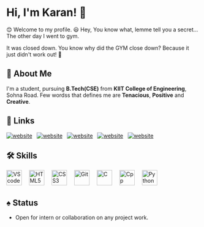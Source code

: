 <!-- ### Hi there 👋 -->

# Hi, I'm Karan! 👋

:blush: Welcome to my profile. :smiley: Hey, You know what, lemme tell you a secret... The other day I went to gym.

It was closed down. You know why did the GYM close down? Because it just didn't work out! :rofl:

## 🚀 About Me
I'm a student, pursuing **B.Tech(CSE)** from **KIIT College of Engineering**, Sohna Road.
Few wordss that defines me are **Tenacious**, **Positive** and **Creative**.


## 🔗 Links
[![website](./KaranOO/image/Instagram.svg)](https://www.instagram.com/karan.negi22/)
&nbsp;
[![website](./KaranOO/image/Linkedin.svg)](https://www.linkedin.com/in/karan-negi-959969224/) 
&nbsp;
[![website](./KaranOO/image/Telegram.svg)](https://telegram.me/Knegi_4143) 
&nbsp;
[![website](./KaranOO/image/Gmail.svg)](mailto:knegi4143@gmail.com) 
&nbsp;
[![website](./KaranOO/image/discord.svg)](https://discord.com/channels/KR37#2902) 

## 🛠 Skills
<div align="left">
<img alt="VS code" width="40px" src="./KaranOO/image/VS_code.svg" style="padding-right:15px;" />
<img alt="HTML5" width="40px" src="./KaranOO/image/HTML5.svg" style="padding-right:15px;" />
<img alt="CSS3" width="40px" src="./KaranOO/image/CSS3.svg" style="padding-right:15px;" />
<img alt="Git" width="40px" src="./KaranOO/image/Git.svg" style="padding-right:15px;" />
<img alt="C" width="40px" src="./KaranOO/image/C.svg" style="padding-right:15px;"/>
<img alt="Cpp" width="40px" src="./KaranOO/image/cpp.svg" style="padding-right:15px;"/>
<img alt="Python" width="40px" src="./KaranOO/image/Python.svg"/>  
</div>

## :spades: Status
- Open for intern or collaboration on any project work.



<!--
**KaranOO/KaranOO** is a ✨ _special_ ✨ repository because its `README.md` (this file) appears on your GitHub profile.

Here are some ideas to get you started:

- 🔭 I’m currently working on ...
- 🌱 I’m currently learning ...
- 👯 I’m looking to collaborate on ...
- 🤔 I’m looking for help with ...
- 💬 Ask me about ...
- 📫 How to reach me: ...
- 😄 Pronouns: ...
- ⚡ Fun fact: ...
-->
